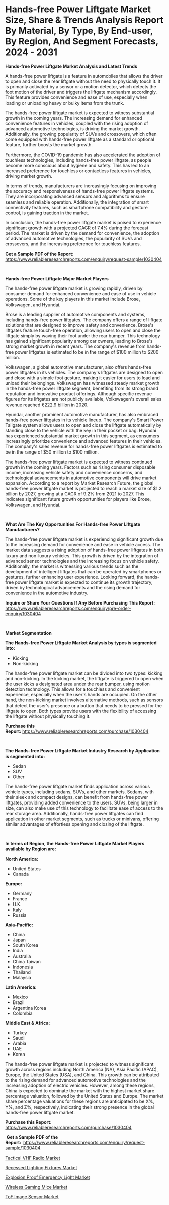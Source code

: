 <p><h1>Hands-free Power Liftgate Market Size, Share & Trends Analysis Report By Material, By Type, By End-user, By Region, And Segment Forecasts, 2024 - 2031</h1></p><p><strong>Hands-free Power Liftgate Market Analysis and Latest Trends</strong></p>
<p><p>A hands-free power liftgate is a feature in automobiles that allows the driver to open and close the rear liftgate without the need to physically touch it. It is primarily activated by a sensor or a motion detector, which detects the foot motion of the driver and triggers the liftgate mechanism accordingly. This feature provides convenience and ease of use, especially when loading or unloading heavy or bulky items from the trunk.</p><p>The hands-free power liftgate market is expected to witness substantial growth in the coming years. The increasing demand for enhanced convenience features in vehicles, coupled with the rising adoption of advanced automotive technologies, is driving the market growth. Additionally, the growing popularity of SUVs and crossovers, which often come equipped with hands-free power liftgate as a standard or optional feature, further boosts the market growth.</p><p>Furthermore, the COVID-19 pandemic has also accelerated the adoption of touchless technologies, including hands-free power liftgate, as people become more conscious about hygiene and safety. This has led to an increased preference for touchless or contactless features in vehicles, driving market growth.</p><p>In terms of trends, manufacturers are increasingly focusing on improving the accuracy and responsiveness of hands-free power liftgate systems. They are incorporating advanced sensors and algorithms to ensure seamless and reliable operation. Additionally, the integration of smart connectivity features, such as smartphone compatibility and gesture control, is gaining traction in the market.</p><p>In conclusion, the hands-free power liftgate market is poised to experience significant growth with a projected CAGR of 7.4% during the forecast period. The market is driven by the demand for convenience, the adoption of advanced automotive technologies, the popularity of SUVs and crossovers, and the increasing preference for touchless features.</p></p>
<p><strong>Get a Sample PDF of the Report:&nbsp;</strong> <a href="https://www.reliableresearchreports.com/enquiry/request-sample/1030404">https://www.reliableresearchreports.com/enquiry/request-sample/1030404</a></p>
<p>&nbsp;</p>
<p><strong>Hands-free Power Liftgate Major Market Players</strong></p>
<p><p>The hands-free power liftgate market is growing rapidly, driven by consumer demand for enhanced convenience and ease of use in vehicle operations. Some of the key players in this market include Brose, Volkswagen, and Hyundai. </p><p>Brose is a leading supplier of automotive components and systems, including hands-free power liftgates. The company offers a range of liftgate solutions that are designed to improve safety and convenience. Brose's liftgates feature touch-free operation, allowing users to open and close the liftgate simply by waving their foot under the rear bumper. This technology has gained significant popularity among car owners, leading to Brose's strong market growth in recent years. The company's revenue from hands-free power liftgates is estimated to be in the range of $100 million to $200 million.</p><p>Volkswagen, a global automotive manufacturer, also offers hands-free power liftgates in its vehicles. The company's liftgates are designed to open and close with a simple foot gesture, making it easier for users to load and unload their belongings. Volkswagen has witnessed steady market growth in the hands-free power liftgate segment, benefiting from its strong brand reputation and innovative product offerings. Although specific revenue figures for its liftgates are not publicly available, Volkswagen's overall sales revenue reached €222.9 billion in 2020.</p><p>Hyundai, another prominent automotive manufacturer, has also embraced hands-free power liftgates in its vehicle lineup. The company's Smart Power Tailgate system allows users to open and close the liftgate automatically by standing close to the vehicle with the key in their pocket or bag. Hyundai has experienced substantial market growth in this segment, as consumers increasingly prioritize convenience and advanced features in their vehicles. The company's sales revenue for hands-free power liftgates is estimated to be in the range of $50 million to $100 million.</p><p>The hands-free power liftgate market is expected to witness continued growth in the coming years. Factors such as rising consumer disposable income, increasing vehicle safety and convenience concerns, and technological advancements in automotive components will drive market expansion. According to a report by Market Research Future, the global hands-free power liftgate market is projected to reach a market size of $1.2 billion by 2027, growing at a CAGR of 9.2% from 2021 to 2027. This indicates significant future growth opportunities for players like Brose, Volkswagen, and Hyundai.</p></p>
<p>&nbsp;</p>
<p><strong>What Are The Key Opportunities For Hands-free Power Liftgate Manufacturers?</strong></p>
<p><p>The hands-free power liftgate market is experiencing significant growth due to the increasing demand for convenience and ease in vehicle access. The market data suggests a rising adoption of hands-free power liftgates in both luxury and non-luxury vehicles. This growth is driven by the integration of advanced sensor technologies and the increasing focus on vehicle safety. Additionally, the market is witnessing various trends such as the development of intelligent liftgates that can be operated by smartphones or gestures, further enhancing user experience. Looking forward, the hands-free power liftgate market is expected to continue its growth trajectory, driven by technological advancements and the rising demand for convenience in the automotive industry.</p></p>
<p><strong>Inquire or Share Your Questions If Any Before Purchasing This Report:</strong> <a href="https://www.reliableresearchreports.com/enquiry/pre-order-enquiry/1030404">https://www.reliableresearchreports.com/enquiry/pre-order-enquiry/1030404</a></p>
<p>&nbsp;</p>
<p><strong>Market Segmentation</strong></p>
<p><strong>The Hands-free Power Liftgate Market Analysis by types is segmented into:</strong></p>
<p><ul><li>Kicking</li><li>Non-kicking</li></ul></p>
<p><p>The hands-free power liftgate market can be divided into two types: kicking and non-kicking. In the kicking market, the liftgate is triggered to open when the user kicks a designated area under the rear bumper, using motion detection technology. This allows for a touchless and convenient experience, especially when the user's hands are occupied. On the other hand, the non-kicking market involves alternative methods, such as sensors that detect the user's presence or a button that needs to be pressed for the liftgate to open. Both types provide users with the flexibility of accessing the liftgate without physically touching it.</p></p>
<p><strong>Purchase this Report:&nbsp;</strong><a href="https://www.reliableresearchreports.com/purchase/1030404">https://www.reliableresearchreports.com/purchase/1030404</a></p>
<p>&nbsp;</p>
<p><strong>The Hands-free Power Liftgate Market Industry Research by Application is segmented into:</strong></p>
<p><ul><li>Sedan</li><li>SUV</li><li>Other</li></ul></p>
<p><p>The hands-free power liftgate market finds application across various vehicle types, including sedans, SUVs, and other markets. Sedans, with their sleek and compact designs, can benefit from hands-free power liftgates, providing added convenience to the users. SUVs, being larger in size, can also make use of this technology to facilitate ease of access to the rear storage area. Additionally, hands-free power liftgates can find application in other market segments, such as trucks or minivans, offering similar advantages of effortless opening and closing of the liftgate.</p></p>
<p>&nbsp;</p>
<p><strong>In terms of Region, the Hands-free Power Liftgate Market Players available by Region are:</strong></p>
<p>
    <p> <strong> North America: </strong>
        <ul>
            <li>United States</li>
            <li>Canada</li>
        </ul>
        </p> 
    <p> <strong> Europe: </strong>
        <ul>
            <li>Germany</li>
            <li>France</li>
            <li>U.K.</li>
            <li>Italy</li>
            <li>Russia</li>
        </ul>
        </p> 
    <p> <strong> Asia-Pacific: </strong>
        <ul>
            <li>China</li>
            <li>Japan</li>
            <li>South Korea</li>
            <li>India</li>
            <li>Australia</li>
            <li>China Taiwan</li>
            <li>Indonesia</li>
            <li>Thailand</li>
            <li>Malaysia</li>
        </ul>
        </p> 
    <p> <strong> Latin America: </strong>
        <ul>
            <li>Mexico</li>
            <li>Brazil</li>
            <li>Argentina Korea</li>
            <li>Colombia</li>
        </ul>
        </p> 
    <p> <strong> Middle East & Africa: </strong>
        <ul>
            <li>Turkey</li>
            <li>Saudi</li>
            <li>Arabia</li>
            <li>UAE</li>
            <li>Korea</li>
        </ul>
    </p>
    </p>
<p><p>The hands-free power liftgate market is projected to witness significant growth across regions including North America (NA), Asia Pacific (APAC), Europe, the United States (USA), and China. This growth can be attributed to the rising demand for advanced automotive technologies and the increasing adoption of electric vehicles. However, among these regions, China is expected to dominate the market with the highest market share percentage valuation, followed by the United States and Europe. The market share percentage valuations for these regions are anticipated to be X%, Y%, and Z%, respectively, indicating their strong presence in the global hands-free power liftgate market.</p></p>
<p><strong>Purchase this Report: </strong><a href="https://www.reliableresearchreports.com/purchase/1030404">https://www.reliableresearchreports.com/purchase/1030404</a></p>
<p>&nbsp;<strong>Get a Sample PDF of the Report:&nbsp;&nbsp;</strong><a href="https://www.reliableresearchreports.com/enquiry/request-sample/1030404">https://www.reliableresearchreports.com/enquiry/request-sample/1030404</a></p>
<p><strong></strong></p>
<p><p><a href="https://medium.com/@v25590012/tactical-vhf-radio-market-trends-forecast-and-competitive-analysis-to-2031-72e864191d43">Tactical VHF Radio Market</a></p><p><a href="https://medium.com/@anitabeatty1/recessed-lighting-fixtures-market-trends-forecast-and-competitive-analysis-to-2031-b792c72e2396">Recessed Lighting Fixtures Market</a></p><p><a href="https://medium.com/@anitabeatty1/explosion-proof-emergency-light-market-analysis-and-sze-forecasted-for-period-from-2024-to-2031-37d0a5067bb7">Explosion Proof Emergency Light Market</a></p><p><a href="https://medium.com/@anitabeatty1/wireless-gaming-mice-market-exploring-market-share-market-trends-and-future-growth-42352101e573">Wireless Gaming Mice Market</a></p><p><a href="https://medium.com/@v25590012/tof-image-sensor-market-size-market-outlook-and-market-forecast-2024-to-2031-60247d03046e">ToF Image Sensor Market</a></p></p>